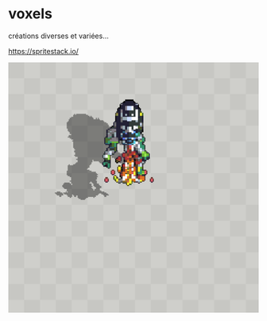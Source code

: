 # voxels

créations diverses et variées...

https://spritestack.io/

![](https://raw.githubusercontent.com/msarilar/voxels/master/max/Spitfire/visual.gif)
